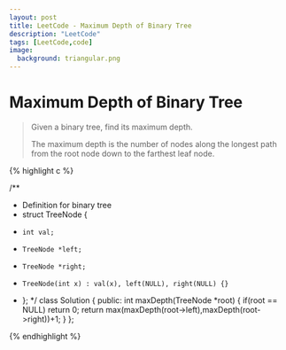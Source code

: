 ```yaml
---
layout: post
title: LeetCode - Maximum Depth of Binary Tree
description: "LeetCode"
tags: [LeetCode,code]
image:
  background: triangular.png
---
```


# Maximum Depth of Binary Tree

>Given a binary tree, find its maximum depth.
>
>The maximum depth is the number of nodes along the longest path from the root node down to the farthest leaf node.

{% highlight c %}

/**
 * Definition for binary tree
 * struct TreeNode {
 *     int val;
 *     TreeNode *left;
 *     TreeNode *right;
 *     TreeNode(int x) : val(x), left(NULL), right(NULL) {}
 * };
 */
class Solution {
public:
    int maxDepth(TreeNode *root) {
        if(root == NULL)
            return 0;
        return max(maxDepth(root->left),maxDepth(root->right))+1;
    }
};

{% endhighlight %}